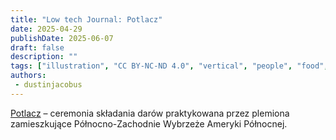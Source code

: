 ```yaml
---
title: "Low tech Journal: Potlacz"
date: 2025-04-29
publishDate: 2025-06-07
draft: false
description: ""
tags: ["illustration", "CC BY-NC-ND 4.0", "vertical", "people", "food", "transport", "solar"]
authors:
 - dustinjacobus
---
```


[Potlacz](https://pl.wikipedia.org/wiki/Potlacz) – ceremonia składania darów praktykowana przez plemiona zamieszkujące Północno-Zachodnie Wybrzeże Ameryki Północnej.